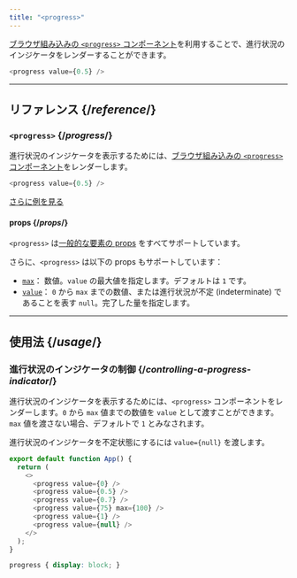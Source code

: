```yaml
---
title: "<progress>"
---
```


<Intro>

[ブラウザ組み込みの `<progress>` コンポーネント](https://developer.mozilla.org/en-US/docs/Web/HTML/Element/progress)を利用することで、進行状況のインジケータをレンダーすることができます。

```js
<progress value={0.5} />
```

</Intro>

<InlineToc />

---

## リファレンス {/*reference*/}

### `<progress>` {/*progress*/}

進行状況のインジケータを表示するためには、[ブラウザ組み込みの `<progress>` コンポーネント](https://developer.mozilla.org/en-US/docs/Web/HTML/Element/progress)をレンダーします。

```js
<progress value={0.5} />
```

[さらに例を見る](#usage)

#### props {/*props*/}

`<progress>` は[一般的な要素の props](/reference/react-dom/components/common#props) をすべてサポートしています。

さらに、`<progress>` は以下の props もサポートしています：

* [`max`](https://developer.mozilla.org/en-US/docs/Web/HTML/Element/progress#max)： 数値。`value` の最大値を指定します。デフォルトは `1` です。
* [`value`](https://developer.mozilla.org/en-US/docs/Web/HTML/Element/progress#value)： `0` から `max` までの数値、または進行状況が不定 (indeterminate) であることを表す `null`。完了した量を指定します。

---

## 使用法 {/*usage*/}

### 進行状況のインジケータの制御 {/*controlling-a-progress-indicator*/}

進行状況のインジケータを表示するためには、`<progress>` コンポーネントをレンダーします。`0` から `max` 値までの数値を `value` として渡すことができます。`max` 値を渡さない場合、デフォルトで `1` とみなされます。

進行状況のインジケータを不定状態にするには `value={null}` を渡します。

<Sandpack>

```js
export default function App() {
  return (
    <>
      <progress value={0} />
      <progress value={0.5} />
      <progress value={0.7} />
      <progress value={75} max={100} />
      <progress value={1} />
      <progress value={null} />
    </>
  );
}
```

```css
progress { display: block; }
```

</Sandpack>
